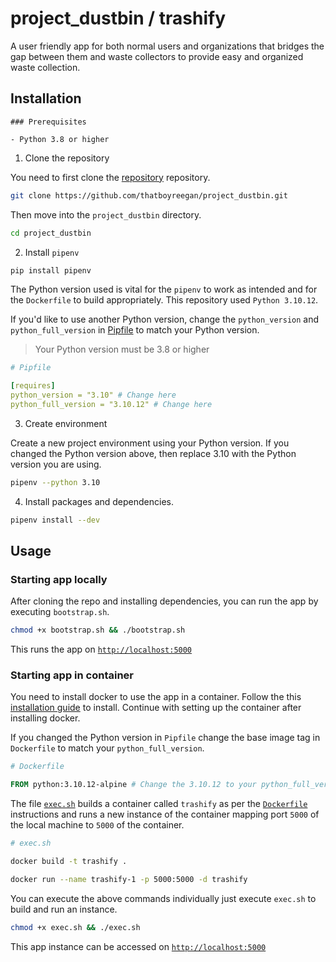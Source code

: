 # project_dustbin / trashify

A user friendly app for both normal users and organizations that bridges the gap between them and waste
collectors to provide easy and organized waste collection.

## Installation

```
### Prerequisites

- Python 3.8 or higher
```

1. Clone the repository

You need to first clone the [repository](<https://github.com/thatboyreegan/project_dustbin>) repository.

```Bash
git clone https://github.com/thatboyreegan/project_dustbin.git
```

Then move into the `project_dustbin` directory.

```Bash
cd project_dustbin
```

2. Install `pipenv`

```Bash
pip install pipenv
```

The Python version used is vital for the `pipenv` to work as intended and for the `Dockerfile` to build appropriately. This repository used `Python 3.10.12`.

If you'd like to use another Python version, change the `python_version` and `python_full_version` in [Pipfile](Pipfile) to match your Python version.

>Your Python version must be 3.8 or higher

```YAML
# Pipfile

[requires]
python_version = "3.10" # Change here
python_full_version = "3.10.12" # Change here
```

3. Create environment

Create a new project environment using your Python version. If you changed the Python version above, then replace 3.10 with the Python version you are using.

```Bash
pipenv --python 3.10
```

4. Install packages and dependencies.

```Bash
pipenv install --dev
```

## Usage

### Starting app locally

After cloning the repo and installing dependencies, you can run the app by executing `bootstrap.sh`.

```Bash
chmod +x bootstrap.sh && ./bootstrap.sh
```

This runs the app on [`http://localhost:5000`](<http://localhost:5000>)

### Starting app in container

You need to install docker to use the app in a container. Follow the this [installation guide](<https://docs.docker.com/engine/install/>) to install. Continue with setting up the container after installing docker.

If you changed the Python version in `Pipfile` change the base image tag in `Dockerfile` to match your `python_full_version`.

```Dockerfile
# Dockerfile

FROM python:3.10.12-alpine # Change the 3.10.12 to your python_full_version as in Pipfile
```

The file [`exec.sh`](exec.sh) builds a container called `trashify` as per the [`Dockerfile`](Dockerfile) instructions and runs a new instance of the container mapping port `5000` of the local machine to `5000` of the container.

```Bash
# exec.sh

docker build -t trashify .

docker run --name trashify-1 -p 5000:5000 -d trashify
```

You can execute the above commands individually just execute `exec.sh` to build and run an instance.

```Bash
chmod +x exec.sh && ./exec.sh
```

This app instance can be accessed on [`http://localhost:5000`](<http://localhost:5000>)
